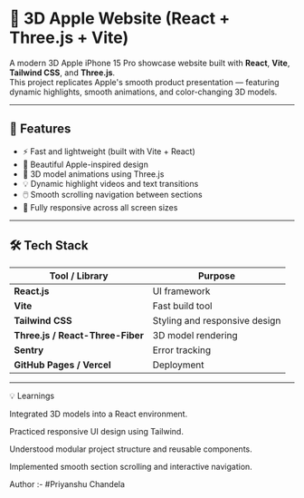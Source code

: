 # 🍎 3D Apple Website (React + Three.js + Vite)

A modern 3D Apple iPhone 15 Pro showcase website built with **React**, **Vite**, **Tailwind CSS**, and **Three.js**.  
This project replicates Apple's smooth product presentation — featuring dynamic highlights, smooth animations, and color-changing 3D models.

---

## 🚀 Features

- ⚡ Fast and lightweight (built with Vite + React)
- 🎨 Beautiful Apple-inspired design
- 🎥 3D model animations using Three.js
- 💡 Dynamic highlight videos and text transitions
- 🖱️ Smooth scrolling navigation between sections
- 📱 Fully responsive across all screen sizes

---

## 🛠️ Tech Stack

| Tool / Library | Purpose |
|----------------|----------|
| **React.js** | UI framework |
| **Vite** | Fast build tool |
| **Tailwind CSS** | Styling and responsive design |
| **Three.js / React-Three-Fiber** | 3D model rendering |
| **Sentry** | Error tracking |
| **GitHub Pages / Vercel** | Deployment |

---

💡 Learnings

Integrated 3D models into a React environment.

Practiced responsive UI design using Tailwind.

Understood modular project structure and reusable components.

Implemented smooth section scrolling and interactive navigation.


Author :- #Priyanshu Chandela
